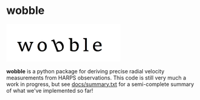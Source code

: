 # wobble


<img src="docs/wobble.png" alt="wobble" style="width: 300px;"/>


**wobble** is a python package for deriving precise radial velocity measurements from HARPS observations. This code is still very much a work in progress, but see [docs/summary.txt](docs/summary.txt) for a semi-complete summary of what we've implemented so far!